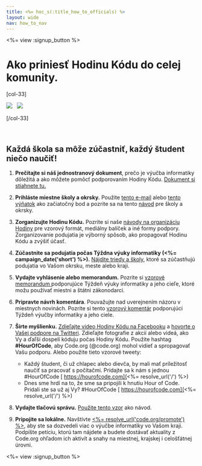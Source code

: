 ```yaml
---
title: <%= hoc_s(:title_how_to_officials) %>
layout: wide
nav: how_to_nav
---
```

<%= view :signup_button %>

# Ako priniesť Hodinu Kódu do celej komunity.

[col-33]

![](/images/fit-275/highlight-obama.png)&nbsp;&nbsp;&nbsp;![](/images/fit-246/dan.jpg)

[/col-33]

<p style="clear:both">&nbsp;</p>

## Každá škola sa môže zúčastniť, každý študent niečo naučiť!

1. **Prečítajte si náš jednostranový dokument**, prečo je výučba informatiky dôležitá a ako môžete pomôcť podporovaním Hodiny Kódu. [Dokument si stiahnete tu.](/files/hoc-one-pager.pdf)

2. **Prihláste miestne školy a okrsky.** Použite [tento e-mail](<%= resolve_url('/promote/resources#sample-emails') %>) alebo [tento výňatok](<%= resolve_url('/promote/stats') %>) ako začiatočný bod a pozrite sa na tento [návod](<%= resolve_url('/how-to') %>) pre školy a okrsky.

3. **Zorganizujte Hodinu Kódu.** Pozrite si naše [návody na organizáciu Hodiny](<%= resolve_url('/how-to/events') %>) pre vzorový formát, mediálny balíček a iné formy podpory. Zorganizovanie podujatia je výborný spôsob, ako propagovať Hodinu Kódu a zvýšiť účasť.

4. **Zúčastnite sa podujatia počas Týždna výuky informatiky (<%= campaign_date('short') %>).** [Nájdite triedy a školy](<%= resolve_url('/events') %>), ktoré sa zúčastňujú podujatia vo Vašom okrsku, meste alebo kraji.

5. **Vydajte vyhlásenie alebo memorandum.** Pozrite si [vzorové memorandum ](<%= resolve_url('resources/proclamation') %>) podporujúce Týždeň výuky informatiky a jeho cieľe, ktoré možu používať miestni a štátni zákonodarci.

6. **Pripravte návrh komentára**. Pouvažujte nad uverejnením názoru v miestnych novinách. Pozrite si tento [vzorový komentár](<%= resolve_url('/promote/op-ed') %>) podporujúci Týždeň výučby informatiky a jeho ciele.

7. **Šírte myšlienku.** [Zdieľajte video Hodiny Kódu na Facebooku](https://www.facebook.com/sharer/sharer.php?u=http%3A%2F%2Fhourofcode.com%2Fus) a [hovorte o Vašej podpore na Twitteri](https://twitter.com/intent/tweet?url=http%3A%2F%2Fhourofcode.com&text=I%27m%20participating%20in%20this%20year%27s%20%23HourOfCode%2C%20are%20you%3F%20%40codeorg&original_referer=https%3A%2F%2Fwww.google.com%2Furl%3Fq%3Dhttps%253A%252F%252Ftwitter.com%252Fshare%253Fhashtags%253D%2526amp%253Brelated%253Dcodeorg%2526amp%253Btext%253DI%252527m%252Bparticipating%252Bin%252Bthis%252Byear%252527s%252B%252523HourOfCode%25252C%252Bare%252Byou%25253F%252B%252540codeorg%2526amp%253Burl%253Dhttp%25253A%25252F%25252Fhourofcode.com%26sa%3DD%26sntz%3D1%26usg%3DAFQjCNE1GLTUbKZfMlEh9Aj5w0iswz6PYQ&related=codeorg&hashtags=). Zdieľajte fotografie z akcií alebo videá, ako Vy a ďaľší dospelí kóduju počas Hodiny Kódu. Použite hashtag **#HourOfCode**, aby Code.org (@code.org) mohol vidieť a spropagovať Vašu podporu. Alebo použite tieto vzorové tweety:
    
    - Každý študent, či už chlapec alebo dievča, by mali mať príležitosť naučiť sa pracovať s počítačmi. Pridajte sa k nám s jednou #HourOfCode [ https://hourofcode.com](<%= resolve_url('/') %>)
    - Dnes sme hrdí na to, že sme sa pripojili k hnutiu Hour of Code. Pridali ste sa už aj Vy? #HourOfCode [ https://hourofcode.com](<%= resolve_url('/') %>)   
          
        

8. **Vydajte tlačovú správu.** [Použite tento vzor](<%= resolve_url('/promote/official-press-release') %>) ako návod.

9. **Pripojite sa lokálne.** Navštívte [<%= resolve_url('code.org/promote') %>](<%= resolve_url('https://code.org/promote') %>), aby ste sa dozvedeli viac o výučbe informatiky vo Vašom kraji. Podpíšte petíciu, ktorú tam nájdete a budete dostávať aktuality z Code.org ohľadom ich aktivít a snahy na miestnej, krajskej i celošťátnej úrovni.

<%= view :signup_button %>